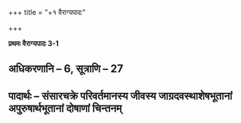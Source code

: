 +++
title = "+१ वैराग्यपादः"

+++


**प्रथमः वैराग्यपादः 3-1**

## अधिकरणानि – 6, सूत्राणि – 27

## पादार्थः – संसारचक्रे परिवर्तमानस्य जीवस्य जाग्रदवस्थाशेषभूतानां अपुरुषार्थभूतानां दोषाणां चिन्तनम्